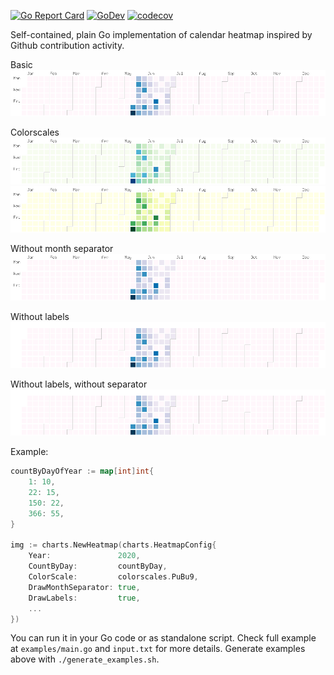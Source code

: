 [![Go Report Card](https://goreportcard.com/badge/github.com/nikolaydubina/calendarheatmap)](https://goreportcard.com/report/github.com/nikolaydubina/calendarheatmap)
[![GoDev](https://img.shields.io/static/v1?label=godev&message=reference&color=00add8)](https://pkg.go.dev/github.com/nikolaydubina/calendarheatmap@v1.0.0/charts)
[![codecov](https://codecov.io/gh/nikolaydubina/calendarheatmap/branch/master/graph/badge.svg)](https://codecov.io/gh/nikolaydubina/calendarheatmap)

Self-contained, plain Go implementation of calendar heatmap inspired by Github contribution activity.

Basic
![basic](charts/testdata/basic.png)

Colorscales
![col1](charts/testdata/colorscale_1.png)
![col2](charts/testdata/colorscale_2.png)

Without month separator
![nosep](charts/testdata/noseparator.png)

Without labels
![nolab](charts/testdata/nolabels.png)

Without labels, without separator
![nosep_nolab](charts/testdata/noseparator_nolabels.png)

Example:

```go
countByDayOfYear := map[int]int{
    1: 10,
    22: 15,
    150: 22,
    366: 55,
}

img := charts.NewHeatmap(charts.HeatmapConfig{
    Year:               2020,
    CountByDay:         countByDay,
    ColorScale:         colorscales.PuBu9,
    DrawMonthSeparator: true,
    DrawLabels:         true,
    ...
})
```

You can run it in your Go code or as standalone script. 
Check full example at `examples/main.go` and `input.txt` for more details.
Generate examples above with `./generate_examples.sh`.
